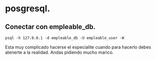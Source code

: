 # posgresql.

## Conectar con __empleable_db__.

```
psql -h 127.0.0.1 -d empleable_db -U empleable_user -W
```



Esta muy complicado hacerse el especialite cuando para hacerlo debes atenerte a la realidad. Andas pidiendo mucho marico.